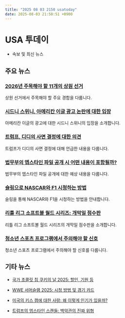 ```yaml
---
title: "2025 08 03 2150 usatoday"
date: 2025-08-03 21:50:51 +0900
---
```


# USA 투데이
- 속보 및 최신 뉴스

## 주요 뉴스

### [2026년 주목해야 할 11개의 상원 선거](https://www.usatoday.com/story/news/politics/2025/08/03/senate-races-to-watch-2026-midterm-election/85426265007/)
상원 선거에서 주목해야 할 주요 경합을 다룹니다.

### [시드니 스위니, 아메리칸 이글 광고 논란에 대한 입장](https://www.usatoday.com/story/entertainment/celebrities/2025/08/01/sydney-sweeney-american-eagle-statement-jeans-ad-drama/85480789007/)
아메리칸 이글의 광고에 대한 시드니 스위니의 입장을 소개합니다.

### [트럼프, 디디의 사면 결정에 대한 의견](https://www.usatoday.com/story/entertainment/celebrities/2025/08/02/will-trump-pardon-sean-diddy-combs/85488194007/)
트럼프가 디디의 사면 결정에 대해 언급한 내용을 다룹니다.

### [법무부의 엡스타인 파일 공개 시 어떤 내용이 포함될까?](https://www.usatoday.com/story/news/politics/2025/08/03/what-would-doj-epstein-files-contain/85306180007/)
법무부의 엡스타인 파일 공개에 대한 예상 내용을 다룹니다.

### [슬링으로 NASCAR와 F1 시청하는 방법](https://www.usatoday.com/story/shopping/2025/08/03/how-to-watch-nascar-formula-one-today-sling-live-stream-racing-iowa-speedway-f1-hungary/85475566007/)
슬링을 통해 NASCAR와 F1을 시청하는 방법을 안내합니다.

### [리틀 리그 소프트볼 월드 시리즈: 개막일 점수판](https://www.usatoday.com/story/sports/2025/08/03/little-league-softball-world-series-sunday-scores-schedule/85439834007/)
리틀 리그 소프트볼 월드 시리즈의 개막일 점수판을 소개합니다.

### [청소년 스포츠 프로그램에서 주의해야 할 신호](https://www.usatoday.com/story/sports/2025/08/03/youth-sports-programs-red-flags/85485732007/)
청소년 스포츠 프로그램에서 주의해야 할 신호를 다룹니다.

## 기타 뉴스

- [국가 초콜릿 칩 쿠키의 날 2025: 할인, 기원 등](https://www.usatoday.com/story/money/food/2025/08/03/national-chocolate-chip-cookie-day-2025-deals/85478305007/)

- [WWE 서머슬램 2025: 시청 방법 및 경기 카드](https://www.usatoday.com/story/sports/2025/08/03/wwe-summerslam-2025-start-time-how-to-watch-match-card/85447977007/)
- [미국의 키스 캠에 대한 사랑: 왜 이렇게 인기가 있을까?](https://www.usatoday.com/story/news/nation/2025/08/03/kiss-cams-us-relationships/85449729007/)
- [트럼프의 엡스타인 스캔들: 백악관의 진짜 위협](https://www.usatoday.com/story/opinion/columnist/2025/08/03/trump-epstein-scandal-vance-president/85481602007/)